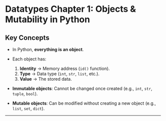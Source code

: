 # Datatypes Chapter 1: Objects & Mutability in Python

## Key Concepts
- In Python, **everything is an object**.
- Each object has:
  1. **Identity** → Memory address (`id()` function).
  2. **Type** → Data type (`int`, `str`, `list`, etc.).
  3. **Value** → The stored data.

- **Immutable objects**: Cannot be changed once created (e.g., `int`, `str`, `tuple`, `bool`).
- **Mutable objects**: Can be modified without creating a new object (e.g., `list`, `set`, `dict`).
---


